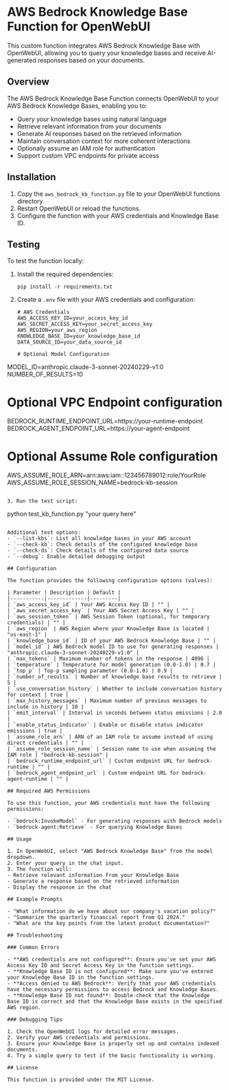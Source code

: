 # AWS Bedrock Knowledge Base Function for OpenWebUI

This custom function integrates AWS Bedrock Knowledge Base with OpenWebUI, allowing you to query your knowledge bases and receive AI-generated responses based on your documents.

## Overview

The AWS Bedrock Knowledge Base Function connects OpenWebUI to your AWS Bedrock Knowledge Bases, enabling you to:

- Query your knowledge bases using natural language
- Retrieve relevant information from your documents
- Generate AI responses based on the retrieved information
- Maintain conversation context for more coherent interactions
- Optionally assume an IAM role for authentication
- Support custom VPC endpoints for private access

## Installation

1. Copy the `aws_bedrock_kb_function.py` file to your OpenWebUI functions directory.
2. Restart OpenWebUI or reload the functions.
3. Configure the function with your AWS credentials and Knowledge Base ID.

## Testing

To test the function locally:

1. Install the required dependencies:
   ```
   pip install -r requirements.txt
   ```

2. Create a `.env` file with your AWS credentials and configuration:
   ```
   # AWS Credentials
   AWS_ACCESS_KEY_ID=your_access_key_id
   AWS_SECRET_ACCESS_KEY=your_secret_access_key
   AWS_REGION=your_aws_region
   KNOWLEDGE_BASE_ID=your_knowledge_base_id
   DATA_SOURCE_ID=your_data_source_id

   # Optional Model Configuration
  MODEL_ID=anthropic.claude-3-sonnet-20240229-v1:0
  NUMBER_OF_RESULTS=10
  # Optional VPC Endpoint configuration
  BEDROCK_RUNTIME_ENDPOINT_URL=https://your-runtime-endpoint
  BEDROCK_AGENT_ENDPOINT_URL=https://your-agent-endpoint
  # Optional Assume Role configuration
  AWS_ASSUME_ROLE_ARN=arn:aws:iam::123456789012:role/YourRole
  AWS_ASSUME_ROLE_SESSION_NAME=bedrock-kb-session
  ```

3. Run the test script:
   ```
   python test_kb_function.py "your query here"
   ```

   Additional test options:
   - `--list-kbs`: List all knowledge bases in your AWS account
   - `--check-kb`: Check details of the configured knowledge base
   - `--check-ds`: Check details of the configured data source
   - `--debug`: Enable detailed debugging output

## Configuration

The function provides the following configuration options (valves):

| Parameter | Description | Default |
|-----------|-------------|---------|
| `aws_access_key_id` | Your AWS Access Key ID | "" |
| `aws_secret_access_key` | Your AWS Secret Access Key | "" |
| `aws_session_token` | AWS Session Token (optional, for temporary credentials) | "" |
| `aws_region` | AWS Region where your Knowledge Base is located | "us-east-1" |
| `knowledge_base_id` | ID of your AWS Bedrock Knowledge Base | "" |
| `model_id` | AWS Bedrock model ID to use for generating responses | "anthropic.claude-3-sonnet-20240229-v1:0" |
| `max_tokens` | Maximum number of tokens in the response | 4096 |
| `temperature` | Temperature for model generation (0.0-1.0) | 0.7 |
| `top_p` | Top-p sampling parameter (0.0-1.0) | 0.9 |
| `number_of_results` | Number of knowledge base results to retrieve | 5 |
| `use_conversation_history` | Whether to include conversation history for context | true |
| `max_history_messages` | Maximum number of previous messages to include in history | 10 |
| `emit_interval` | Interval in seconds between status emissions | 2.0 |
| `enable_status_indicator` | Enable or disable status indicator emissions | true |
| `assume_role_arn` | ARN of an IAM role to assume instead of using direct credentials | "" |
| `assume_role_session_name` | Session name to use when assuming the IAM role | "bedrock-kb-session" |
| `bedrock_runtime_endpoint_url` | Custom endpoint URL for bedrock-runtime | "" |
| `bedrock_agent_endpoint_url` | Custom endpoint URL for bedrock-agent-runtime | "" |

## Required AWS Permissions

To use this function, your AWS credentials must have the following permissions:

- `bedrock:InvokeModel` - For generating responses with Bedrock models
- `bedrock-agent:Retrieve` - For querying Knowledge Bases

## Usage

1. In OpenWebUI, select "AWS Bedrock Knowledge Base" from the model dropdown.
2. Enter your query in the chat input.
3. The function will:
   - Retrieve relevant information from your Knowledge Base
   - Generate a response based on the retrieved information
   - Display the response in the chat

## Example Prompts

- "What information do we have about our company's vacation policy?"
- "Summarize the quarterly financial report from Q1 2024."
- "What are the key points from the latest product documentation?"

## Troubleshooting

### Common Errors

- **AWS credentials are not configured**: Ensure you've set your AWS Access Key ID and Secret Access Key in the function settings.
- **Knowledge Base ID is not configured**: Make sure you've entered your Knowledge Base ID in the function settings.
- **Access denied to AWS Bedrock**: Verify that your AWS credentials have the necessary permissions to access Bedrock and Knowledge Bases.
- **Knowledge Base ID not found**: Double-check that the Knowledge Base ID is correct and that the Knowledge Base exists in the specified AWS region.

### Debugging Tips

1. Check the OpenWebUI logs for detailed error messages.
2. Verify your AWS credentials and permissions.
3. Ensure your Knowledge Base is properly set up and contains indexed documents.
4. Try a simple query to test if the basic functionality is working.

## License

This function is provided under the MIT License.